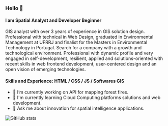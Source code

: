 ### Hello 👋
#### I am Spatial Analyst and Developer Beginner

GIS analyst with over 3 years of experience in GIS solution design. Professional with technical in Web Design, graduated in Environmental Management at UFRRJ and finalist for the Masters in Environmental Technology in Portugal. Search for a company with a growth and technological environment. Professional with dynamic profile and very engaged in self-development, resilient, applied and solutions-oriented with recent skills in web frontend development, user-centered design and an open vision of emerging technologies.

#### Skills and Experience: HTML / CSS / JS / Softwares GIS 

- 🔭 I’m currently working on API for mapping forest fires.
- 🌱 I'm currently learning Cloud Computing platforms solutions and web development.
- 💬 Ask me about innovation for spatial intelligence applications.

![GitHub stats](https://github-readme-stats.vercel.app/api?username=ytmartins&&show_icons=true&title_color=ffffff&icon_color=e74c3c&text_color=daf7dc&bg_color=151515)
